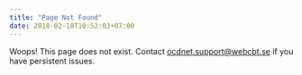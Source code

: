 ```yaml
---
title: "Page Not Found"
date: 2018-02-10T10:52:03+07:00
---
```


Woops! This page does not exist. Contact ocdnet.support@webcbt.se if you have persistent issues.